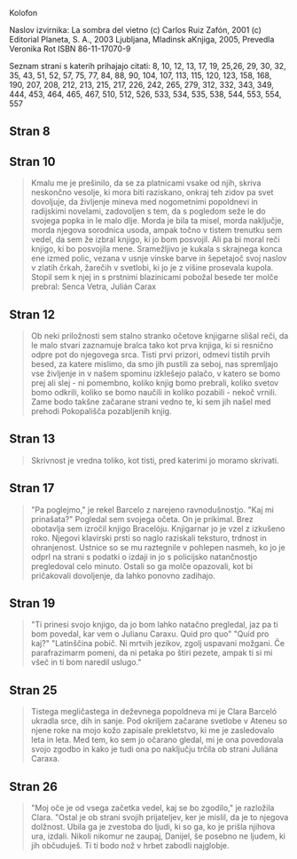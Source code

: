 Kolofon

Naslov izvirnika: La sombra del vietno
(c) Carlos Ruiz Zafón, 2001
(c) Editorial Planeta, S. A., 2003
Ljubljana, Mladinsk aKnjiga, 2005, Prevedla Veronika Rot
ISBN 86-11-17070-9



Seznam strani s katerih prihajajo citati: 8, 10, 12, 13, 17, 19, 25,26, 29, 30, 32, 35, 43, 51, 52, 57,
75, 77, 84, 88, 90, 104, 107, 113, 115, 120, 123, 158, 168, 190, 207, 208, 212, 213, 215, 217, 226,
242, 265, 279, 312, 332, 343, 349, 444, 453, 464, 465, 467, 510, 512, 526, 533, 534, 535, 538, 544,
553, 554, 557

## Stran 8

## Stran 10

> Kmalu me je prešinilo, da se za platnicami vsake od njih, skriva neskončno vesolje, ki mora biti raziskano,
onkraj teh zidov pa svet dovoljuje, da življenje mineva med nogometnimi popoldnevi in radijskimi novelami,
zadovoljen s tem, da s pogledom seže le do svojega popka in le malo dlje. Morda je bila ta misel, morda 
naključje, morda njegova sorodnica usoda, ampak točno v tistem trenutku sem vedel, da sem že izbral knjigo, ki
jo bom posvojil. Ali pa bi moral reči knjigo, ki bo posvojila mene. Sramežljivo je kukala s skrajnega konca 
ene izmed polic, vezana v usnje vinske barve in šepetajoč svoj naslov v zlatih črkah, žarečih v svetlobi, ki
jo je z višine prosevala kupola. Stopil sem k njej in s prstnimi blazinicami pobožal besede ter molče prebral:
Senca Vetra, Julián Carax


## Stran 12
> Ob neki priložnosti sem stalno stranko očetove knjigarne slišal reči, da le malo stvari zaznamuje bralca tako
kot prva knjiga, ki si resnično odpre pot do njegovega srca. Tisti prvi prizori, odmevi tistih prvih besed, za
katere mislimo, da smo jih pustili za seboj, nas spremljajo vse življenje in v našem spominu izklešejo palačo,
v katero se bomo prej ali slej - ni pomembno, koliko knjig bomo prebrali, koliko svetov bomo odkrili, koliko
se bomo naučili in koliko pozabili - nekoč vrnili. Zame bodo takšne začarane strani vedno te, ki sem jih
našel med prehodi Pokopališča pozabljenih knjig.

## Stran 13
> Skrivnost je vredna toliko, kot tisti, pred katerimi jo moramo skrivati.

## Stran 17
>"Pa poglejmo," je rekel Barcelo z narejeno ravnodušnostjo. "Kaj mi prinašata?"
Pogledal sem svojega očeta. On je prikimal. Brez obotavlja sem izročil knjigo Bracelóju.
Knjigarnar jo je vzel z izkušeno roko. Njegovi klavirski prsti so naglo raziskali teksturo, 
trdnost in ohranjenost. Ustnice so se mu raztegnile v pohlepen nasmeh, ko jo je odprl na strani
s podatki o izdaji in jo s policijsko natančnostjo pregledoval celo minuto. Ostali so ga
molče opazovali, kot bi pričakovali dovoljenje, da lahko ponovno zadihajo.

## Stran 19
> "Ti prinesi svojo knjigo, da jo bom lahko natačno pregledal, jaz pa ti bom povedal, kar vem
o Julianu Caraxu. Quid pro quo"
> "Quid pro kaj?"
> "Latinščina pobič. Ni mrtvih jezikov, zgolj uspavani možgani. Če parafrazimarm pomeni, da
ni petaka po štiri pezete, ampak ti si mi všeč in ti bom naredil uslugo."

## Stran 25
> Tistega megličastega in deževnega popoldneva mi je Clara Barceló ukradla srce, dih in sanje.
Pod okriljem začarane svetlobe v Ateneu so njene roke na mojo kožo zapisale prekletstvo,
ki me je zasledovalo leta in leta. Med tem, ko sem jo očarano gledal, mi je ona povedovala
svojo zgodbo in kako je tudi ona po naključju trčila ob strani Juliána Caraxa.

## Stran 26
>"Moj oče je od vsega začetka vedel, kaj se bo zgodilo," je razložila Clara. "Ostal je
ob strani svojih prijateljev, ker je mislil, da je to njegova dolžnost. Ubila ga je
zvestoba do ljudi, ki so ga, ko je prišla njihova ura, izdali. Nikoli nikomur ne zaupaj,
Danijel, še posebno ne ljudem, ki jih občuduješ. Ti ti bodo nož v hrbet zabodli najglobje.


[1]: http://www.masteringemacs.org/articles/2010/10/13/diacritics-in-emacs/
